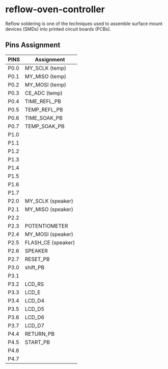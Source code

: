 # reflow-oven-controller
Reflow  soldering  is  one  of  the  techniques  used  to  assemble  surface  mount  devices  (SMDs)  into  printed circuit boards (PCBs).

Pins Assignment
-------------------

| PINS          |   Assignment  |
| ------------- | ------------- |
| P0.0          |MY_SCLK (temp) | YELLOW
| P0.1          |MY_MISO (temp) | GREEN
| P0.2          |MY_MOSI (temp) | BLUE
| P0.3          |CE_ADC (temp)  | WHITE
| P0.4          |TIME_REFL_PB   | BLUE
| P0.5          |TEMP_REFL_PB   | BLUE 
| P0.6          |TIME_SOAK_PB   | BLUE
| P0.7          |TEMP_SOAK_PB   | BLUE 
| P1.0          |               |
| P1.1          |               |
| P1.2          |               |   
| P1.3          |               | 
| P1.4          |               |  
| P1.5          |               |
| P1.6          |               |
| P1.7          |               |
| P2.0          |MY_SCLK (speaker) | YELLOW
| P2.1          |MY_MISO (speaker) | GREEN
| P2.2          |               |?????????
| P2.3          |POTENTIOMETER  |    BLUE ????????
| P2.4          |MY_MOSI (speaker) | BLUE
| P2.5          |FLASH_CE (speaker) | WHITE
| P2.6          |SPEAKER        | GREEN
| P2.7          |RESET_PB       | WHITE
| P3.0          |shift_PB       | WHITE
| P3.1          |               |
| P3.2          |LCD_RS         |
| P3.3          |LCD_E          |
| P3.4          |LCD_D4         |
| P3.5          |LCD_D5         |
| P3.6          |LCD_D6         |
| P3.7          |LCD_D7         |
| P4.4          |RETURN_PB      | GREEN
| P4.5          |START_PB       | GREEN
| P4.6          |               |
| P4.7          |               |

